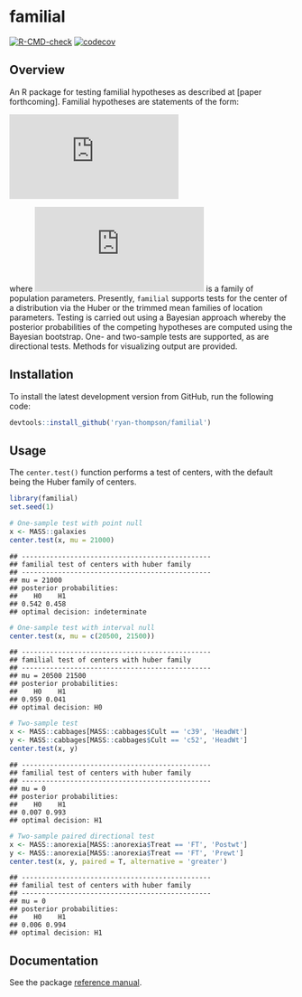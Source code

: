 
# familial

[![R-CMD-check](https://github.com/ryan-thompson/familial/workflows/R-CMD-check/badge.svg)](https://github.com/ryan-thompson/familial/actions)
[![codecov](https://codecov.io/gh/ryan-thompson/familial/branch/master/graph/badge.svg)](https://github.com/ryan-thompson/familial/actions)

## Overview

An R package for testing familial hypotheses as described at \[paper
forthcoming\]. Familial hypotheses are statements of the form:

![
\\begin{aligned}
&\\mathrm{H}\_0:\\mu(\\lambda)=\\mu_0\\text{ for some }\\lambda\\in\\Lambda \\\\
&\\mathrm{H}\_1:\\mu(\\lambda)\\neq\\mu_0\\text{ for all }\\lambda\\in\\Lambda,
\\end{aligned}
](https://latex.codecogs.com/png.latex?%0A%5Cbegin%7Baligned%7D%0A%26%5Cmathrm%7BH%7D_0%3A%5Cmu%28%5Clambda%29%3D%5Cmu_0%5Ctext%7B%20for%20some%20%7D%5Clambda%5Cin%5CLambda%20%5C%5C%0A%26%5Cmathrm%7BH%7D_1%3A%5Cmu%28%5Clambda%29%5Cneq%5Cmu_0%5Ctext%7B%20for%20all%20%7D%5Clambda%5Cin%5CLambda%2C%0A%5Cend%7Baligned%7D%0A "
\begin{aligned}
&\mathrm{H}_0:\mu(\lambda)=\mu_0\text{ for some }\lambda\in\Lambda \\
&\mathrm{H}_1:\mu(\lambda)\neq\mu_0\text{ for all }\lambda\in\Lambda,
\end{aligned}
")

where
![\\{\\mu(\\lambda):\\lambda\\in\\Lambda\\}](https://latex.codecogs.com/png.latex?%5C%7B%5Cmu%28%5Clambda%29%3A%5Clambda%5Cin%5CLambda%5C%7D "\{\mu(\lambda):\lambda\in\Lambda\}")
is a family of population parameters. Presently, `familial` supports
tests for the center of a distribution via the Huber or the trimmed mean
families of location parameters. Testing is carried out using a Bayesian
approach whereby the posterior probabilities of the competing hypotheses
are computed using the Bayesian bootstrap. One- and two-sample tests are
supported, as are directional tests. Methods for visualizing output are
provided.

## Installation

<!-- To install the latest stable version from CRAN, run the following code: -->
<!-- ``` {r, eval = F} -->
<!-- install.packages('familial') -->
<!-- ``` -->

To install the latest development version from GitHub, run the following
code:

``` r
devtools::install_github('ryan-thompson/familial')
```

## Usage

The `center.test()` function performs a test of centers, with the
default being the Huber family of centers.

``` r
library(familial)
set.seed(1)

# One-sample test with point null
x <- MASS::galaxies
center.test(x, mu = 21000)
```

    ## -----------------------------------------------
    ## familial test of centers with huber family
    ## -----------------------------------------------
    ## mu = 21000 
    ## posterior probabilities: 
    ##    H0    H1 
    ## 0.542 0.458 
    ## optimal decision: indeterminate

``` r
# One-sample test with interval null
center.test(x, mu = c(20500, 21500))
```

    ## -----------------------------------------------
    ## familial test of centers with huber family
    ## -----------------------------------------------
    ## mu = 20500 21500 
    ## posterior probabilities: 
    ##    H0    H1 
    ## 0.959 0.041 
    ## optimal decision: H0

``` r
# Two-sample test
x <- MASS::cabbages[MASS::cabbages$Cult == 'c39', 'HeadWt']
y <- MASS::cabbages[MASS::cabbages$Cult == 'c52', 'HeadWt']
center.test(x, y)
```

    ## -----------------------------------------------
    ## familial test of centers with huber family
    ## -----------------------------------------------
    ## mu = 0 
    ## posterior probabilities: 
    ##    H0    H1 
    ## 0.007 0.993 
    ## optimal decision: H1

``` r
# Two-sample paired directional test
x <- MASS::anorexia[MASS::anorexia$Treat == 'FT', 'Postwt']
y <- MASS::anorexia[MASS::anorexia$Treat == 'FT', 'Prewt']
center.test(x, y, paired = T, alternative = 'greater')
```

    ## -----------------------------------------------
    ## familial test of centers with huber family
    ## -----------------------------------------------
    ## mu = 0 
    ## posterior probabilities: 
    ##    H0    H1 
    ## 0.006 0.994 
    ## optimal decision: H1

## Documentation

See the package [reference manual](familial_0.1.0.pdf).

<!-- See the package [vignette](https://CRAN.R-project.org/package=familial/vignettes/vignette.html) or [reference manual](https://CRAN.R-project.org/package=familial/familial.pdf). -->
